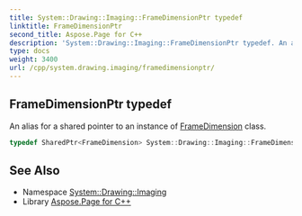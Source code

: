 ```yaml
---
title: System::Drawing::Imaging::FrameDimensionPtr typedef
linktitle: FrameDimensionPtr
second_title: Aspose.Page for C++
description: 'System::Drawing::Imaging::FrameDimensionPtr typedef. An alias for a shared pointer to an instance of FrameDimension class in C++.'
type: docs
weight: 3400
url: /cpp/system.drawing.imaging/framedimensionptr/
---
```

## FrameDimensionPtr typedef


An alias for a shared pointer to an instance of [FrameDimension](../framedimension/) class.

```cpp
typedef SharedPtr<FrameDimension> System::Drawing::Imaging::FrameDimensionPtr
```

## See Also

* Namespace [System::Drawing::Imaging](../)
* Library [Aspose.Page for C++](../../)
